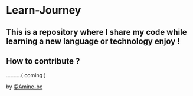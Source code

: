 # Learn-Journey

## This is a repository where I share my code while learning a new language or technology enjoy !
## How to contribute ?
..........( coming )

by [@Amine-bc](https://github.com/Amine-bc)
